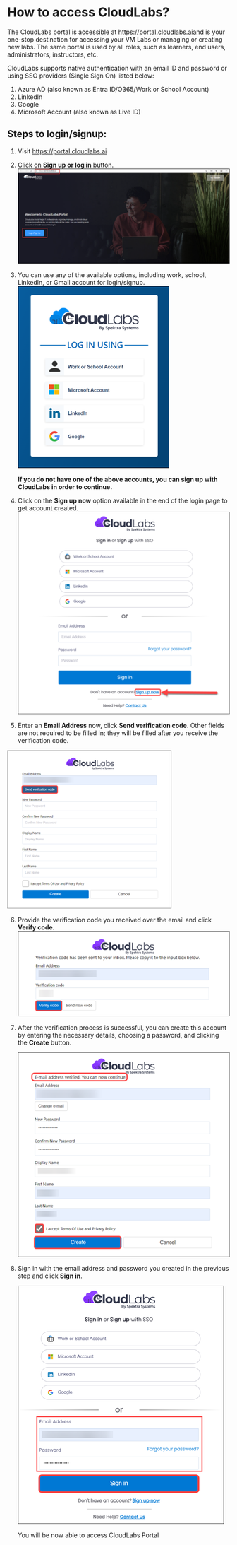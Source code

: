 #  How to access CloudLabs? 
The CloudLabs portal is accessible at https://portal.cloudlabs.aiand is your one-stop destination for accessing your VM Labs or managing or creating new labs. The same portal is used by all roles, such as learners, end users, administrators, instructors, etc.

CloudLabs supports native authentication with an email ID and password or using SSO providers (Single Sign On) listed below:
1.	Azure AD (also known as Entra ID/O365/Work or School Account)
2.	LinkedIn
3.	Google
4.	Microsoft Account (also known as Live ID)

## Steps to login/signup:
1.	Visit https://portal.cloudlabs.ai

2.	Click on **Sign up or log in** button.
    ![](images/signup-1.png)

3. You can use any of the available options, including work, school, LinkedIn, or Gmail account for login/signup.
    ![](images/signup-2.png)
 
   **If you do not have one of the above accounts, you can sign up with CloudLabs in order to continue.**

4. Click on the **Sign up now** option available in the end of the login page to get account   created.
   ![](images/signup-3.png)                                   

5.	Enter an **Email Address** now, click **Send verification code**. Other fields are not required to be filled in; they will be filled after you receive the verification code.

   ![](images/signup-4.png)
 
6.	Provide the verification code you received over the email and click **Verify code**.
    ![](images/signup-5.png)
 
7.	After the verification process is successful, you can create this account by entering the necessary details, choosing a password, and clicking the **Create** button.

    ![](images/signup-6.png)
 
8.	Sign in with the email address and password you created in the previous step and click **Sign in**.

    ![](images/signup-7.png)
 
    You will be now able to access CloudLabs Portal

 



 



